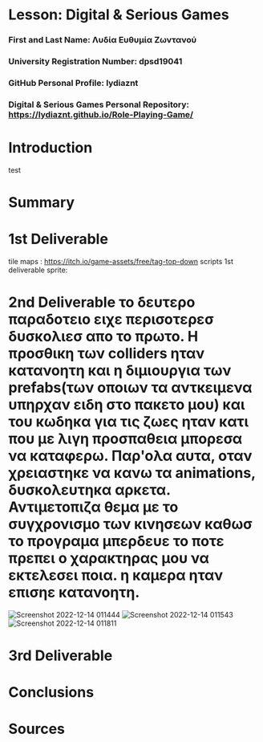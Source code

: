 # Lesson: Digital & Serious Games

### First and Last Name: Λυδία Ευθυμία Ζωντανού 
### University Registration Number: dpsd19041
### GitHub Personal Profile: lydiaznt
### Digital & Serious Games Personal Repository: https://lydiaznt.github.io/Role-Playing-Game/

# Introduction

test

# Summary


# 1st Deliverable 
tile maps : https://itch.io/game-assets/free/tag-top-down
scripts 1st deliverable
sprite:


# 2nd Deliverable το δευτερο παραδοτειο ειχε περισοτερεσ δυσκολιεσ απο το πρωτο. Η προσθικη των colliders ηταν κατανοητη και η διμιουργια των prefabs(των οποιων τα αντκειμενα υπηρχαν ειδη στο πακετο μου) και του κωδηκα για τις ζωες ηταν κατι που με λιγη προσπαθεια μπορεσα να καταφερω. Παρ'ολα αυτα, οταν χρειαστηκε να κανω τα animations, δυσκολευτηκα αρκετα. Αντιμετοπιζα θεμα με το συγχρονισμο των κινησεων καθωσ το προγραμα μπερδευε το ποτε πρεπει ο χαρακτηρας μου να εκτελεσει ποια. η καμερα ηταν επισηε κατανοητη.

![Screenshot 2022-12-14 011444](https://user-images.githubusercontent.com/101419335/207744016-ba10caef-ceff-4e7f-9fbc-2ec55e3fb90b.png)
![Screenshot 2022-12-14 011543](https://user-images.githubusercontent.com/101419335/207744021-59d248b6-3a1d-477e-90cf-9671926f25ea.png)
![Screenshot 2022-12-14 011811](https://user-images.githubusercontent.com/101419335/207744024-0279e269-53ad-4cf3-89d6-5c810cc10bb3.png)

# 3rd Deliverable 


# Conclusions


# Sources
